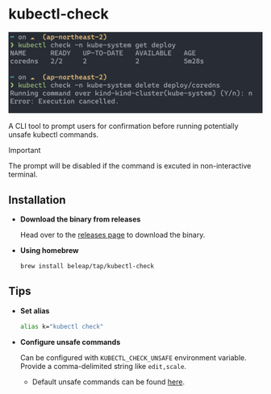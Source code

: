 # kubectl-check

![Example](./docs/example.png)

A CLI tool to prompt users for confirmation before running potentially unsafe kubectl commands.

> [!IMPORTANT]
> The prompt will be disabled if the command is excuted in non-interactive terminal.

## Installation

- **Download the binary from releases**

  Head over to the [releases page](https://github.com/beleap/kubectl-check/releases) to download the binary.
- **Using homebrew**

  ```bash
  brew install beleap/tap/kubectl-check
  ```

## Tips

- **Set alias**

  ```bash
  alias k="kubectl check"
  ```
- **Configure unsafe commands**

  Can be configured with `KUBECTL_CHECK_UNSAFE` environment variable. Provide a comma-delimited string like `edit,scale`.
  - Default unsafe commands can be found [here](https://github.com/BeLeap/kubectl-check/blob/main/src/main.rs#L63-L66).
